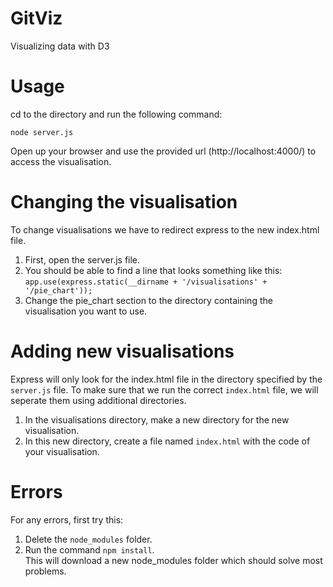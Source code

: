 # GitViz
Visualizing data with D3

# Usage
cd to the directory and run the following command: <br>

`node server.js`<br>

Open up your browser and use the provided url (http://localhost:4000/) to access the visualisation.

# Changing the visualisation
To change visualisations we have to redirect express to the new index.html file.<br>
1. First, open the server.js file.<br>
1. You should be able to find a line that looks something like this:<br>
`app.use(express.static(__dirname + '/visualisations' + '/pie_chart'));`<br>
1. Change the pie_chart section to the directory containing the visualisation you want to use.<br>

# Adding new visualisations
Express will only look for the index.html file in the directory specified by the `server.js` file. To make sure that we run the correct `index.html` file, we will seperate them using additional directories.
1. In the visualisations directory, make a new directory for the new visualisation. <br>
1. In this new directory, create a file named `index.html` with the code of your visualisation. <br>

# Errors
For any errors, first try this: <br>
1. Delete the `node_modules` folder. <br>
1. Run the command `npm install`. <br>
This will download a new node_modules folder which should solve most problems. <br>
